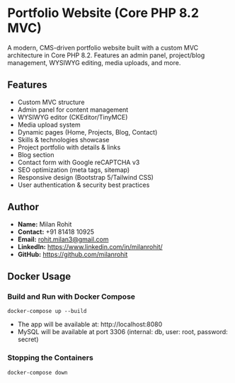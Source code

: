 # Portfolio Website (Core PHP 8.2 MVC)

A modern, CMS-driven portfolio website built with a custom MVC architecture in Core PHP 8.2. Features an admin panel, project/blog management, WYSIWYG editing, media uploads, and more.

## Features
- Custom MVC structure
- Admin panel for content management
- WYSIWYG editor (CKEditor/TinyMCE)
- Media upload system
- Dynamic pages (Home, Projects, Blog, Contact)
- Skills & technologies showcase
- Project portfolio with details & links
- Blog section
- Contact form with Google reCAPTCHA v3
- SEO optimization (meta tags, sitemap)
- Responsive design (Bootstrap 5/Tailwind CSS)
- User authentication & security best practices

## Author
- **Name:** Milan Rohit
- **Contact:** +91 81418 10925
- **Email:** rohit.milan3@gmail.com
- **LinkedIn:** https://www.linkedin.com/in/milanrohit/
- **GitHub:** https://github.com/milanrohit 

## Docker Usage

### Build and Run with Docker Compose

```
docker-compose up --build
```

- The app will be available at: http://localhost:8080
- MySQL will be available at port 3306 (internal: db, user: root, password: secret)

### Stopping the Containers

```
docker-compose down
``` 